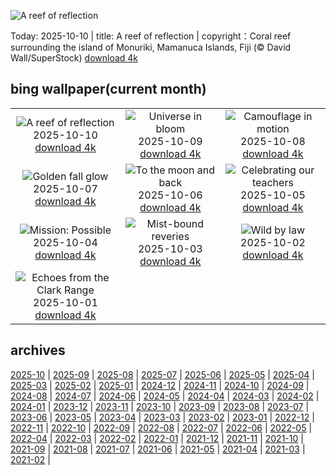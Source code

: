 ![A reef of reflection](https://cn.bing.com/th?id=OHR.MonurikiFiji_EN-US0326449622_UHD.jpg&w=1000)

Today: 2025-10-10 | title: A reef of reflection | copyright：Coral reef surrounding the island of Monuriki, Mamanuca Islands, Fiji (© David Wall/SuperStock) [download 4k](https://cn.bing.com/th?id=OHR.MonurikiFiji_EN-US0326449622_UHD.jpg)

## bing wallpaper(current month)

|  |  |  |
| :----: | :----: | :----: |
| ![A reef of reflection](https://cn.bing.com/th?id=OHR.MonurikiFiji_EN-US0326449622_UHD.jpg&pid=hp&w=384&h=216&rs=1&c=4) <br/>2025-10-10 [download 4k](https://cn.bing.com/th?id=OHR.MonurikiFiji_EN-US0326449622_UHD.jpg)| ![Universe in bloom](https://cn.bing.com/th?id=OHR.WebbPillars_EN-US0251661895_UHD.jpg&pid=hp&w=384&h=216&rs=1&c=4) <br/>2025-10-09 [download 4k](https://cn.bing.com/th?id=OHR.WebbPillars_EN-US0251661895_UHD.jpg)| ![Camouflage in motion](https://cn.bing.com/th?id=OHR.OctopusCyanea_EN-US0194861123_UHD.jpg&pid=hp&w=384&h=216&rs=1&c=4) <br/>2025-10-08 [download 4k](https://cn.bing.com/th?id=OHR.OctopusCyanea_EN-US0194861123_UHD.jpg)|
| ![Golden fall glow](https://cn.bing.com/th?id=OHR.RidgwayAspens_EN-US0136548884_UHD.jpg&pid=hp&w=384&h=216&rs=1&c=4) <br/>2025-10-07 [download 4k](https://cn.bing.com/th?id=OHR.RidgwayAspens_EN-US0136548884_UHD.jpg)| ![To the moon and back](https://cn.bing.com/th?id=OHR.AnshunBridge_EN-US0059795497_UHD.jpg&pid=hp&w=384&h=216&rs=1&c=4) <br/>2025-10-06 [download 4k](https://cn.bing.com/th?id=OHR.AnshunBridge_EN-US0059795497_UHD.jpg)| ![Celebrating our teachers](https://cn.bing.com/th?id=OHR.TeacherOwl_EN-US9991815804_UHD.jpg&pid=hp&w=384&h=216&rs=1&c=4) <br/>2025-10-05 [download 4k](https://cn.bing.com/th?id=OHR.TeacherOwl_EN-US9991815804_UHD.jpg)|
| ![Mission: Possible](https://cn.bing.com/th?id=OHR.DragonEndeavour_EN-US9321246369_UHD.jpg&pid=hp&w=384&h=216&rs=1&c=4) <br/>2025-10-04 [download 4k](https://cn.bing.com/th?id=OHR.DragonEndeavour_EN-US9321246369_UHD.jpg)| ![Mist-bound reveries](https://cn.bing.com/th?id=OHR.SkyeHeather_EN-US9221942108_UHD.jpg&pid=hp&w=384&h=216&rs=1&c=4) <br/>2025-10-03 [download 4k](https://cn.bing.com/th?id=OHR.SkyeHeather_EN-US9221942108_UHD.jpg)| ![Wild by law](https://cn.bing.com/th?id=OHR.OxbowBend_EN-US8471628790_UHD.jpg&pid=hp&w=384&h=216&rs=1&c=4) <br/>2025-10-02 [download 4k](https://cn.bing.com/th?id=OHR.OxbowBend_EN-US8471628790_UHD.jpg)|
| ![Echoes from the Clark Range](https://cn.bing.com/th?id=OHR.YosemiteClark_EN-US8503376225_UHD.jpg&pid=hp&w=384&h=216&rs=1&c=4) <br/>2025-10-01 [download 4k](https://cn.bing.com/th?id=OHR.YosemiteClark_EN-US8503376225_UHD.jpg)|

## archives

[2025-10](./archives/2025-10.md) | [2025-09](./archives/2025-09.md) | [2025-08](./archives/2025-08.md) | [2025-07](./archives/2025-07.md) | [2025-06](./archives/2025-06.md) | [2025-05](./archives/2025-05.md) | [2025-04](./archives/2025-04.md) | [2025-03](./archives/2025-03.md) |
[2025-02](./archives/2025-02.md) | [2025-01](./archives/2025-01.md) | [2024-12](./archives/2024-12.md) | [2024-11](./archives/2024-11.md) | [2024-10](./archives/2024-10.md) | [2024-09](./archives/2024-09.md) | [2024-08](./archives/2024-08.md) | [2024-07](./archives/2024-07.md) |
[2024-06](./archives/2024-06.md) | [2024-05](./archives/2024-05.md) | [2024-04](./archives/2024-04.md) | [2024-03](./archives/2024-03.md) | [2024-02](./archives/2024-02.md) | [2024-01](./archives/2024-01.md) | [2023-12](./archives/2023-12.md) | [2023-11](./archives/2023-11.md) |
[2023-10](./archives/2023-10.md) | [2023-09](./archives/2023-09.md) | [2023-08](./archives/2023-08.md) | [2023-07](./archives/2023-07.md) | [2023-06](./archives/2023-06.md) | [2023-05](./archives/2023-05.md) | [2023-04](./archives/2023-04.md) | [2023-03](./archives/2023-03.md) |
[2023-02](./archives/2023-02.md) | [2023-01](./archives/2023-01.md) | [2022-12](./archives/2022-12.md) | [2022-11](./archives/2022-11.md) | [2022-10](./archives/2022-10.md) | [2022-09](./archives/2022-09.md) | [2022-08](./archives/2022-08.md) | [2022-07](./archives/2022-07.md) |
[2022-06](./archives/2022-06.md) | [2022-05](./archives/2022-05.md) | [2022-04](./archives/2022-04.md) | [2022-03](./archives/2022-03.md) | [2022-02](./archives/2022-02.md) | [2022-01](./archives/2022-01.md) | [2021-12](./archives/2021-12.md) | [2021-11](./archives/2021-11.md) |
[2021-10](./archives/2021-10.md) | [2021-09](./archives/2021-09.md) | [2021-08](./archives/2021-08.md) | [2021-07](./archives/2021-07.md) | [2021-06](./archives/2021-06.md) | [2021-05](./archives/2021-05.md) | [2021-04](./archives/2021-04.md) | [2021-03](./archives/2021-03.md) |
[2021-02](./archives/2021-02.md) |
